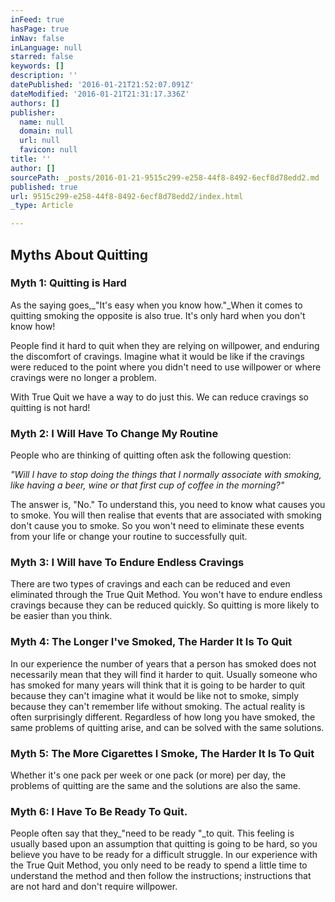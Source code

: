 ```yaml
---
inFeed: true
hasPage: true
inNav: false
inLanguage: null
starred: false
keywords: []
description: ''
datePublished: '2016-01-21T21:52:07.091Z'
dateModified: '2016-01-21T21:31:17.336Z'
authors: []
publisher:
  name: null
  domain: null
  url: null
  favicon: null
title: ''
author: []
sourcePath: _posts/2016-01-21-9515c299-e258-44f8-8492-6ecf8d78edd2.md
published: true
url: 9515c299-e258-44f8-8492-6ecf8d78edd2/index.html
_type: Article

---
```

## Myths About Quitting

### Myth 1: Quitting is Hard

As the saying goes,_"It's easy when you know how."_When it comes to quitting smoking the opposite is also true. It's only hard when you don't know how!

People find it hard to quit when they are relying on willpower, and enduring the discomfort of cravings. Imagine what it would be like if the cravings were reduced to the point where you didn't need to use willpower or where cravings were no longer a problem.

With True Quit we have a way to do just this. We can reduce cravings so quitting is not hard!

### Myth 2: I Will Have To Change My Routine

People who are thinking of quitting often ask the following question:

_"Will I have to stop doing the things that I normally associate with smoking, like having a beer, wine or that first cup of coffee in the morning?"_

The answer is, "No." To understand this, you need to know what causes you to smoke. You will then realise that events that are associated with smoking don't cause you to smoke. So you won't need to eliminate these events from your life or change your routine to successfully quit.

### Myth 3: I Will have To Endure Endless Cravings

There are two types of cravings and each can be reduced and even eliminated through the True Quit Method. You won't have to endure endless cravings because they can be reduced quickly. So quitting is more likely to be easier than you think.

### Myth 4: The Longer I've Smoked, The Harder It Is To Quit

In our experience the number of years that a person has smoked does not necessarily mean that they will find it harder to quit. Usually someone who has smoked for many years will think that it is going to be harder to quit because they can't imagine what it would be like not to smoke, simply because they can't remember life without smoking. The actual reality is often surprisingly different. Regardless of how long you have smoked, the same problems of quitting arise, and can be solved with the same solutions.

### Myth 5: The More Cigarettes I Smoke, The Harder It Is To Quit

Whether it's one pack per week or one pack (or more) per day, the problems of quitting are the same and the solutions are also the same.

### Myth 6: I Have To Be Ready To Quit.

People often say that they_"need to be ready "_to quit. This feeling is usually based upon an assumption that quitting is going to be hard, so you believe you have to be ready for a difficult struggle. In our experience with the True Quit Method, you only need to be ready to spend a little time to understand the method and then follow the instructions; instructions that are not hard and don't require willpower.